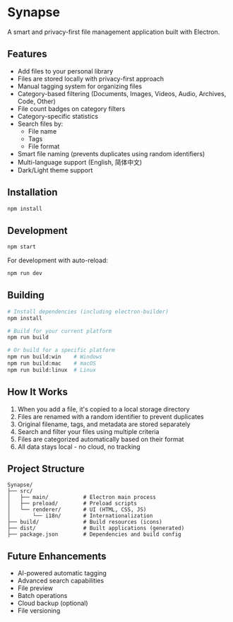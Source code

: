 # Synapse

A smart and privacy-first file management application built with Electron.

## Features

-   Add files to your personal library
-   Files are stored locally with privacy-first approach
-   Manual tagging system for organizing files
-   Category-based filtering (Documents, Images, Videos, Audio, Archives, Code, Other)
-   File count badges on category filters
-   Category-specific statistics
-   Search files by:
    -   File name
    -   Tags
    -   File format
-   Smart file naming (prevents duplicates using random identifiers)
-   Multi-language support (English, 简体中文)
-   Dark/Light theme support

## Installation

```bash
npm install
```

## Development

```bash
npm start
```

For development with auto-reload:

```bash
npm run dev
```

## Building

```bash
# Install dependencies (including electron-builder)
npm install

# Build for your current platform
npm run build

# Or build for a specific platform
npm run build:win    # Windows
npm run build:mac    # macOS
npm run build:linux  # Linux
```

## How It Works

1. When you add a file, it's copied to a local storage directory
2. Files are renamed with a random identifier to prevent duplicates
3. Original filename, tags, and metadata are stored separately
4. Search and filter your files using multiple criteria
5. Files are categorized automatically based on their format
6. All data stays local - no cloud, no tracking

## Project Structure

```
Synapse/
├── src/
│   ├── main/           # Electron main process
│   ├── preload/        # Preload scripts
│   └── renderer/       # UI (HTML, CSS, JS)
│       └── i18n/       # Internationalization
├── build/              # Build resources (icons)
├── dist/               # Built applications (generated)
├── package.json        # Dependencies and build config
```

## Future Enhancements

-   AI-powered automatic tagging
-   Advanced search capabilities
-   File preview
-   Batch operations
-   Cloud backup (optional)
-   File versioning
